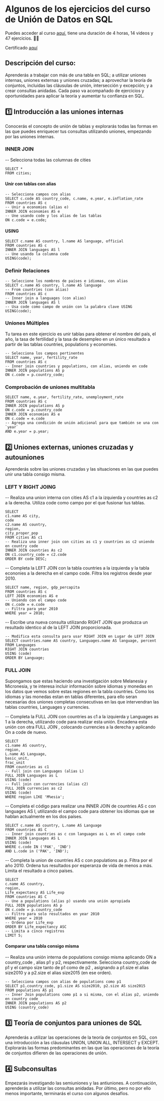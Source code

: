 # Algunos de los ejercicios del curso de Unión de Datos en SQL

Puedes acceder al curso  [aquí](https://app.datacamp.com/learn/courses/joining-data-in-sql), tiene una duración de 4 horas, 14 videos y 47 ejercicios. 👩‍💻

Certificado  [aquí](https://www.datacamp.com/completed/statement-of-accomplishment/course/d9c8fd756b09d5e313149fc7dd41f3cd3eabee66)

## Descripción del curso:

Aprenderás a trabajar con más de una tabla en SQL; a utilizar uniones internas, uniones externas y uniones cruzadas; a aprovechar la teoría de conjuntos, incluidas las cláusulas de unión, intersección y excepción; y a crear consultas anidadas. Cada paso va acompañado de ejercicios y oportunidades para aplicar la teoría y aumentar tu confianza en SQL.

## 1️⃣ Introducción a las uniones internas

Conocerás el concepto de unión de tablas y explorarás todas las formas en las que puedes enriquecer tus consultas utilizando uniones, empezando por las uniones internas.

### INNER JOIN
-- Selecciona todas las columnas de cities

```
SELECT * 
FROM cities;
```
#### Unir con tablas con alias

```
-- Selecciona campos con alias
SELECT c.code AS country_code, c.name, e.year, e.inflation_rate
FROM countries AS c
-- Unir a economies (alias e)
INNER JOIN economies AS e
-- Une usando code y los alias de las tablas
ON c.code = e.code;
```

#### USING 

```
SELECT c.name AS country, l.name AS language, official
FROM countries AS c
INNER JOIN languages AS l
-- Une usando la columna code
USING(code);
```

### Definir Relaciones

```
-- Seleccione los nombres de países e idiomas, con alias
SELECT c.name AS country, l.name AS language
-- From countries (con alias)
FROM countries AS c 
-- Inner join a languages (con alias)
INNER JOIN languages AS l
-- Usa code como campo de unión con la palabra clave USING
USING(code);
```

### Uniones Múltiples

Tu tarea en este ejercicio es unir tablas para obtener el nombre del país, el año, la tasa de fertilidad y la tasa de desempleo en un único resultado a partir de las tablas countries, populations y economies.

```
-- Selecciona los campos pertinentes
SELECT name, year, fertility_rate
FROM countries AS c 
-- Inner join countries y populations, con alias, uniendo en code
INNER JOIN populations AS p
ON c.code = p.country_code;
```

### Comprobación de uniones multitabla

```
SELECT name, e.year, fertility_rate, unemployment_rate
FROM countries AS c
INNER JOIN populations AS p
ON c.code = p.country_code
INNER JOIN economies AS e
ON c.code = e.code
-- Agrega una condición de unión adicional para que también se una con `year`
AND e.year = p.year;
```

## 2️⃣ Uniones externas, uniones cruzadas y autouniones

Aprenderás sobre las uniones cruzadas y las situaciones en las que puedes unir una tabla consigo misma.

### LEFT Y RIGHT JOING 

-- Realiza una union interna con cities AS c1 a la izquierda y countries as c2 a la derecha. Utiliza code como campo por el que fusionar tus tablas.

```
SELECT
c1.name AS city,
code
c2.name AS country,
region,
city_proper_pop
FROM cities AS c1
-- Realiza una inner join con cities as c1 y countries as c2 uniendo en country code
INNER JOIN countries As c2
ON c1.country_code = c2.code
ORDER BY code DESC;
```

-- Completa la LEFT JOIN con la tabla countries a la izquierda y la tabla econonies a la derecha en el campo code. Filtra los registros desde year 2010.

```
SELECT name, region, gdp_percapita
FROM countries AS c
LEFT JOIN economies AS e
-- Uniendo con el campo code
ON c.code = e.code
-- Filtra para year 2010
WHERE year = 2010;
```

-- Escribe una nueva consulta utilizando RIGHT JOIN que produzca un resultado identico al de la LEFT JOIN proporcionada.

```
-- Modifica esta consulta para usar RIGHT JOIN en Lugar de LEFT JOIN
SELECT countries.name AS country, Languages.name AS language, percent
FROM Languages
RIGHT JOIN countries
USING (code)
ORDER BY Language;
```

### FULL JOIN 

Supongamos que estas haciendo una investigación sobre Melanesia y Micronesia, y te interesa incluir información sobre idiomas y monedas en los datos que vemos sobre estas regiones en la tabla countries. Como los idiomas y las monedas estan en tablas diferentes, para ello seran necesarias dos uniones completas consecutivas en las que intervendran las tablas countries, Languages y currencies.

-- Completa la FULL JOIN con countries as c1 a la izquierda y Languages as 1 a la derecha, utilizando code para realizar esta unión. Encadena esta unión con otra FULL JOIN , colocando currencies a la derecha y aplicando On a code de nuevo.

```
SELECT
c1.name AS country,
region,
L.name AS Language,
basic_unit,
frac_unit
FROM countries as c1
-- Full join con Languages (alias L)
FULL JOIN Languages as L
USING (code)
-- Full join con currencies (alias c2)
FULL JOIN currencies as c2
USING (code)
WHERE region LIKE 'M%esia';
```

-- Completa el código para realizar una INNER JOIN de countries AS c con languages AS l, utilizando el campo code para obtener los idiomas que se hablan actualmente en los dos países.

```
SELECT c.name AS country, L.name AS Language
FROM countries AS C
-- Inner join countries as c con languages as L en el campo code
INNER JOIN Languages AS L
USING (code)
WHERE c.code IN ('PAK', 'IND')
AND L.code in ('PAK', 'IND');
```

-- Completa la union de countries AS c con populations as p. Filtra por el año 2010. Ordena tus resultados por esperanza de vida de menos a más. Limita el resultado a cinco países.

```
SELECT
c.name AS country,
region,
Life_expectancy AS Life_exp
FROM countries AS C
-- Une a populations (alias p) usando una unión apropiada
FULL JOIN populations AS p
ON c.code = p.country_code
-- Filtro para solo resultados en year 2010
WHERE year = 2010
-- Ordena por Life_exp
ORDER BY Life_expectancy ASC
-- Limita a cinco registros
LIMIT 5;
```

#### Comparar una tabla consigo misma

-- Realiza una unión interna de populations consigo misma aplicando ON a country_code , alias p1 y p2, respectivamente. Selecciona country_code de p1 y el campo size tanto de p1 como de p2 , asignando a p1.size el alias size2010 y a p2.size el alias size2015 (en ese orden).

```
-- Selecciona campos con alias de populations como p1
SELECT p1.country_code, p1.size AS size2010, p2.size AS size2015
FROM populations AS p1
-- Inner Join populations como p1 a si misma, con el alias p2, uniendo en country code
INNER JOIN populations AS p2
USING (country_code)
```

## 3️⃣ Teoría de conjuntos para uniones de SQL

Aprenderás a utilizar las operaciones de la teoría de conjuntos en SQL, con una introducción a las cláusulas UNION, UNION ALL, INTERSECT y EXCEPT. Explorarás las formas predominantes en las que las operaciones de la teoría de conjuntos difieren de las operaciones de unión.

## 4️⃣ Subconsultas

Empezarás investigando las semiuniones y las antiuniones. A continuación, aprenderás a utilizar las consultas anidadas. Por último, pero no por ello menos importante, terminarás el curso con algunos desafíos.
